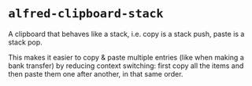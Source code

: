 # `alfred-clipboard-stack`

A clipboard that behaves like a stack, i.e. copy is a stack push, paste is a
stack pop.

This makes it easier to copy & paste multiple entries (like when making a bank
transfer) by reducing context switching: first copy all the items and then
paste them one after another, in that same order.

